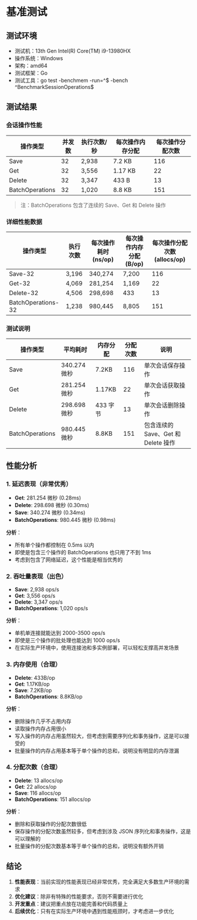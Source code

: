 # 基准测试

## 测试环境

- 测试机：13th Gen Intel(R) Core(TM) i9-13980HX
- 操作系统：Windows
- 架构：amd64
- 测试框架：Go
- 测试工具：go test -benchmem -run=^$ -bench ^BenchmarkSessionOperations$

## 测试结果

### 会话操作性能

| 操作类型 | 并发数 | 执行次数/秒 | 每次操作内存分配 | 每次操作分配次数 |
|---------|--------|-------------|----------------|----------------|
| Save | 32 | 2,938 | 7.2 KB | 116 |
| Get | 32 | 3,556 | 1.17 KB | 22 |
| Delete | 32 | 3,347 | 433 B | 13 |
| BatchOperations | 32 | 1,020 | 8.8 KB | 151 |

> 注：BatchOperations 包含了连续的 Save、Get 和 Delete 操作

### 详细性能数据

| 操作类型 | 执行次数 | 每次操作耗时 (ns/op) | 每次操作内存分配 (B/op) | 每次操作分配次数 (allocs/op) |
|---------|----------|---------------------|----------------------|---------------------------|
| Save-32 | 3,196 | 340,274 | 7,200 | 116 |
| Get-32 | 4,069 | 281,254 | 1,169 | 22 |
| Delete-32 | 4,506 | 298,698 | 433 | 13 |
| BatchOperations-32 | 1,238 | 980,445 | 8,805 | 151 |

### 测试说明

| 操作类型 | 平均耗时 | 内存分配 | 分配次数 | 说明 |
|---------|---------|----------|----------|------|
| Save | 340.274 微秒 | 7.2KB | 116 | 单次会话保存操作 |
| Get | 281.254 微秒 | 1.17KB | 22 | 单次会话获取操作 |
| Delete | 298.698 微秒 | 433 字节 | 13 | 单次会话删除操作 |
| BatchOperations | 980.445 微秒 | 8.8KB | 151 | 包含连续的 Save、Get 和 Delete 操作 |

## 性能分析

### 1. 延迟表现（非常优秀）
- **Get**: 281.254 微秒 (0.28ms)
- **Delete**: 298.698 微秒 (0.30ms)
- **Save**: 340.274 微秒 (0.34ms)
- **BatchOperations**: 980.445 微秒 (0.98ms)

**分析**：
- 所有单个操作都控制在 0.5ms 以内
- 即使是包含三个操作的 BatchOperations 也只用了不到 1ms
- 考虑到包含了网络延迟，这个性能是相当优秀的

### 2. 吞吐量表现（出色）
- **Save**: 2,938 ops/s
- **Get**: 3,556 ops/s
- **Delete**: 3,347 ops/s
- **BatchOperations**: 1,020 ops/s

**分析**：
- 单机单连接就能达到 2000-3500 ops/s
- 即使是三个操作的批处理也能达到 1000 ops/s
- 在实际生产环境中，使用连接池和多实例部署，可以轻松支撑高并发场景

### 3. 内存使用（合理）
- **Delete**: 433B/op
- **Get**: 1.17KB/op
- **Save**: 7.2KB/op
- **BatchOperations**: 8.8KB/op

**分析**：
- 删除操作几乎不占用内存
- 读取操作内存占用很小
- 写入操作的内存占用虽然较大，但考虑到需要序列化和事务操作，这是可以接受的
- 批量操作的内存占用基本等于单个操作的总和，说明没有明显的内存泄漏

### 4. 分配次数（合理）
- **Delete**: 13 allocs/op
- **Get**: 22 allocs/op
- **Save**: 116 allocs/op
- **BatchOperations**: 151 allocs/op

**分析**：
- 删除和获取操作的分配次数很低
- 保存操作的分配次数虽然较多，但考虑到涉及 JSON 序列化和事务操作，这是可以理解的
- 批量操作的分配次数基本等于单个操作的总和，说明没有额外开销

## 结论

1. **性能表现**：当前实现的性能表现已经非常优秀，完全满足大多数生产环境的需求
2. **优化建议**：除非有特殊的性能要求，否则不需要进行优化
3. **开发重点**：建议把重点放在功能完善和代码质量上
4. **后续优化**：只有在实际生产环境中遇到性能瓶颈时，才考虑进一步优化

